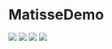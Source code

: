 # MatisseDemo

![](https://github.com/yechaoa/MatisseDemo/raw/master/pic/Screenshot_20180208-150219.png)
![](https://github.com/yechaoa/MatisseDemo/raw/master/pic/Screenshot_20180208-150930.png)
![](https://github.com/yechaoa/MatisseDemo/raw/master/pic/Screenshot_20180208-151224.png)
![](https://github.com/yechaoa/MatisseDemo/raw/master/pic/Screenshot_20180208-151253.png)

